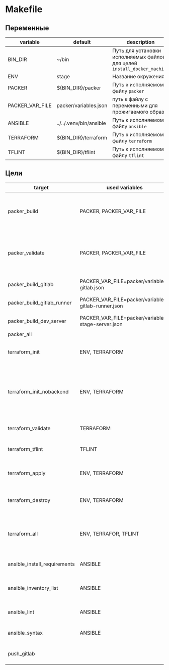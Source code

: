 # Makefile

## Переменные

| variable        | default                 | description                                                              |
| --------------- | ----------------------- | ------------------------------------------------------------------------ |
| BIN_DIR         | ~/bin                   | Путь для установки исполняемых файлов для целей `install_docker_machine` |
| ENV             | stage                   | Название окружения                                                       |
| PACKER          | ${BIN_DIR}/packer       | Путь к исполняемому файлу `packer`                                       |
| PACKER_VAR_FILE | packer/variables.json   | путь к файлу с переменными для прожигаемого образа                       |
| ANSIBLE         | ../../.venv/bin/ansible | Путь к исполняемому файлу `ansible`                                      |
| TERRAFORM       | ${BIN_DIR}/terraform    | Путь к исполняемому файлу `terraform`                                    |
| TFLINT          | ${BIN_DIR}/tflint       | Путь к исполняемому файлу `tflint`                                       |

## Цели

| target                       | used variables                                      | description                                                                                                                      |
| ---------------------------- | --------------------------------------------------- | -------------------------------------------------------------------------------------------------------------------------------- |
| packer_build                 | PACKER, PACKER_VAR_FILE                             | Собрать базовый образ из шаблона packer/docker.json с и спользованием переменных из `${PACKER_VAR_FILE}`                         |
| packer_validate              | PACKER, PACKER_VAR_FILE                             | Проверить корректность packer-шаблона packer/docker.json с и спользованием переменных из `${PACKER_VAR_FILE}`                    |
| packer_build_gitlab          | PACKER_VAR_FILE=packer/variables-gitlab.json        | Собрать образ из `variables-gitlab.json`                                                                                         |
| packer_build_gitlab_runner   | PACKER_VAR_FILE=packer/variables-gitlab-runner.json | Собрать образ из `variables-gitlab-runner.json`                                                                                  |
| packer_build_dev_server      | PACKER_VAR_FILE=packer/variables-stage-server.json  | Собрать образ из `variables-stage-server.json`                                                                                   |
| packer_all                   |                                                     | собрать все образы                                                                                                               |
| terraform_init               | ENV, TERRAFORM                                      | Инициализировать terraform для базового окружения `${ENV}` окружения                                                             |
| terraform_init_nobackend     | ENV, TERRAFORM                                      | Инициализировать terraform для окружения `${ENV}`, без инициализации remote backend. Используется в автоматизированных проверках |
| terraform_validate           | TERRAFORM                                           | Выполнить валидацию всех окружений terraform                                                                                     |
| terraform_tflint             | TFLINT                                              | Выполнить tflint для всех окружений terraform                                                                                    |
| terraform_apply              | ENV, TERRAFORM                                      | Применить инфраструктуру terraform для окружения `${ENV}`                                                                        |
| terraform_destroy            | ENV, TERRAFORM                                      | Уничтожить инфраструктуру terraform для окружения `${ENV}`                                                                       |
| terraform_all                | ENV, TERRAFOR, TFLINT                               | Выполнить инициализацию, проверить конфигурацию, применить инфраструктуру                                                        |
| ansible_install_requirements | ANSIBLE                                             | Установить внешние роли ansible из [requirements.yml](docker-monolith/ansible/environments/stage/requirements.yml)               |
| ansible_inventory_list       | ANSIBLE                                             | Показать содержимое ansible-inventory ввформате json                                                                             |
| ansible_lint                 | ANSIBLE                                             | Выполнить ansible-lint для всех плейбуков                                                                                        |
| ansible_syntax               | ANSIBLE                                             | Проверить синтаксис всех плейбуков                                                                                               |
| push_gitlab                  |                                                     | Выполнить пуш ветки `gitlab-ci-1` в remote named `gitlab`                                                                        |
